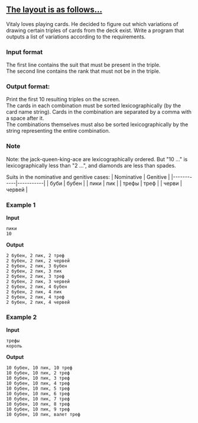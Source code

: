 ## [The layout is as follows...](../../../solutions/3.4/34_p.py)

Vitaly loves playing cards. He decided to figure out which variations of drawing certain triples of cards from the deck exist. Write a program that outputs a list of variations according to the requirements.

### Input format

The first line contains the suit that must be present in the triple.\
The second line contains the rank that must not be in the triple.

### Output format:

Print the first 10 resulting triples on the screen.\
The cards in each combination must be sorted lexicographically (by the card name string). Cards in the combination are separated by a comma with a space after it.\
The combinations themselves must also be sorted lexicographically by the string representing the entire combination.

### Note

Note: the jack-queen-king-ace are lexicographically ordered. But "10 ..." is lexicographically less than "2 ...", and diamonds are less than spades.

Suits in the nominative and genitive cases:
| Nominative | Genitive  |
|------------|-----------|
| буби       | бубен     |
| пики       | пик       |
| трефы      | треф      |
| черви      | червей    |

### Example 1

__Input__
```plaintext
пики
10
```

__Output__
```plaintext
2 бубен, 2 пик, 2 треф
2 бубен, 2 пик, 2 червей
2 бубен, 2 пик, 3 бубен
2 бубен, 2 пик, 3 пик
2 бубен, 2 пик, 3 треф
2 бубен, 2 пик, 3 червей
2 бубен, 2 пик, 4 бубен
2 бубен, 2 пик, 4 пик
2 бубен, 2 пик, 4 треф
2 бубен, 2 пик, 4 червей
```

### Example 2

__Input__
```plaintext
трефы
король
```

__Output__
```plaintext
10 бубен, 10 пик, 10 треф
10 бубен, 10 пик, 2 треф
10 бубен, 10 пик, 3 треф
10 бубен, 10 пик, 4 треф
10 бубен, 10 пик, 5 треф
10 бубен, 10 пик, 6 треф
10 бубен, 10 пик, 7 треф
10 бубен, 10 пик, 8 треф
10 бубен, 10 пик, 9 треф
10 бубен, 10 пик, валет треф
```
